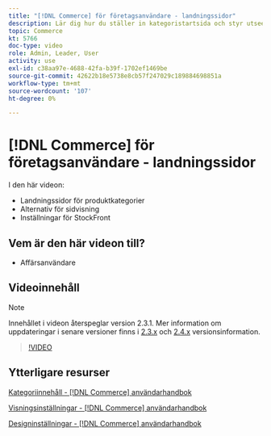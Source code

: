 ```yaml
---
title: "[!DNL Commerce] för företagsanvändare - landningssidor"
description: Lär dig hur du ställer in kategoristartsida och styr utseendet.
topic: Commerce
kt: 5766
doc-type: video
role: Admin, Leader, User
activity: use
exl-id: c38aa97e-4688-42fa-b39f-1702ef1469be
source-git-commit: 42622b18e5738e8cb57f247029c189884698851a
workflow-type: tm+mt
source-wordcount: '107'
ht-degree: 0%

---
```


# [!DNL Commerce] för företagsanvändare - landningssidor

I den här videon:

- Landningssidor för produktkategorier
- Alternativ för sidvisning
- Inställningar för StockFront

## Vem är den här videon till?

- Affärsanvändare

## Videoinnehåll

>[!NOTE]
>
>Innehållet i videon återspeglar version 2.3.1. Mer information om uppdateringar i senare versioner finns i [ 2.3.x](https://devdocs.magento.com/guides/v2.3/release-notes/bk-release-notes.html) och [2.4.x](https://devdocs.magento.com/guides/v2.4/release-notes/bk-release-notes.html) versionsinformation.

>[!VIDEO](https://video.tv.adobe.com/v/36388/?quality=12&learn=on)

## Ytterligare resurser

[Kategoriinnehåll - [!DNL Commerce] användarhandbok](https://docs.magento.com/user-guide/catalog/categories-content-settings.html)

[Visningsinställningar - [!DNL Commerce] användarhandbok](https://docs.magento.com/user-guide/catalog/categories-display-settings.html)

[Designinställningar - [!DNL Commerce] användarhandbok](https://docs.magento.com/user-guide/catalog/categories-custom-design.html)
